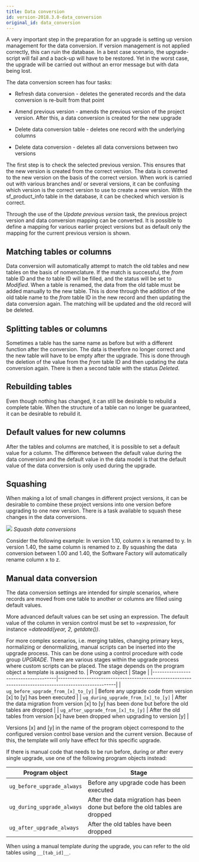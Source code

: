 ```yaml
---
title: Data conversion
id: version-2018.3.0-data_conversion
original_id: data_conversion
---
```


A very important step in the preparation for an upgrade is setting up version management for the data conversion. If version management is not applied correctly, this can ruin the database. In a best case scenario, the upgrade-script will fail and a back-up will have to be restored. Yet in the worst case, the upgrade will be carried out without an error message but with data being lost.

The data conversion screen has four tasks:

- Refresh data conversion - deletes the generated records and the data conversion is re-built from that point

- Amend previous version - amends the previous version of the project version. After this, a data conversion is created for the new upgrade

- Delete data conversion table - deletes one record with the underlying columns

- Delete data conversion - deletes all data conversions between two versions

The first step is to check the selected previous version. This ensures that the new version is created from the correct version. The data is converted to the new version on the basis of the correct version. When work is carried out with various branches and/ or several versions, it can be confusing which version is the correct version to use to create a new version. With the sf_product_info table in the database, it can be checked which version is correct.

Through the use of the *Update previous version* task, the previous project version and data conversion mapping can be converted. It is possible to define a ​mapping for various earlier project versions but as default only the mapping for the current previous version is shown.

## Matching tables or columns

Data conversion will automatically attempt to match the old tables and new tables on the basis of nomenclature. If the match is successful, the *from* table ID and the *to* table ID will be filled, and the status will be set to *Modified*. When a table is renamed, the data from the old table must be added manually to the new table. This is done through the addition of the old table name to the *from* table ID in the new record and then updating the data conversion again. The matching will be updated and the old record will be deleted.

## Splitting tables or columns

Sometimes a table has the same name as before but with a different function after the conversion. The data is therefore no longer correct and the new table will have to be empty after the upgrade. This is done through the deletion of the value from the *from* table ID and then updating the data conversion again. There is then a second table with the status *Deleted*.

## Rebuilding tables

Even though nothing has changed, it can still be desirable to rebuild a complete table. When the structure of a table can no longer be guaranteed, it can be desirable to rebuild it.  

## Default values for new columns

After the tables and columns are matched, it is possible to set a default value for a column. The difference between the default value during the data conversion and the default value in the data model is that the default value of the data conversion is only used during the upgrade.

## Squashing

When making a lot of small changes in different project versions, it can be desirable to combine these project versions into one version before upgrading to one new version. There is a task available to squash these changes in the data conversions.

![](assets/sf/image304.png)
*Squash data conversions*

Consider the following example: In version 1.10, column x is renamed to y. In version 1.40, the same column is renamed to z. By squashing the data conversion between 1.00 and 1.40, the Software Factory will automatically rename column x to z.

## Manual data conversion

The data conversion settings are intended for simple scenarios, where records are moved from one table to another or columns are filled using default values.

More advanced default values can be set using an expression. The default value of the column in version control must be set to =*expression*, for instance =*dateadd(year, 2, getdate())*.

For more complex scenarios, i.e. merging tables, changing primary keys, normalizing or denormalizing, manual scripts can be inserted into the upgrade process. This can be done using a control procedure with code group *UPGRADE*. There are various stages within the upgrade process where custom scripts can be placed. The stage depends on the program object a template is assigned to.
| Program object                      | Stage                                                                                                |
|-------------------------------------|------------------------------------------------------------------------------------------------------|
| `ug_before_upgrade_from_[x]_to_[y]` | Before any upgrade code from version [x] to [y] has been executed                                    |
| `ug_during_upgrade_from_[x]_to_[y]` | After the data migration from version [x] to [y] has been done but before the old tables are dropped |
| `ug_after_upgrade_from_[x]_to_[y]`  | After the old tables from version [x] have been dropped when upgrading to version [y]                |

Versions [x] and [y] in the name of the program object correspond to the configured version control base version and the current version.
Because of this, the template will only have effect for this specific upgrade.

If there is manual code that needs to be run before, during or after every single upgrade, use one of the following program objects instead:

| Program object             | Stage                                                                       |
| ---------------------------- | ------------------------------------------------------------------------------ |
| `ug_before_upgrade_always` | Before any upgrade code has been executed                                    |
| `ug_during_upgrade_always` | After the data migration has been done but before the old tables are dropped |
| `ug_after_upgrade_always`  | After the old tables have been dropped                                       |

When using a manual template _during_ the upgrade, you can refer to the old tables using `__[tab_id]__`.
